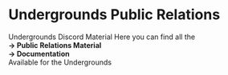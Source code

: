# Undergrounds Public Relations
Undergrounds Discord Material
Here you can find all the       
**-> Public Relations Material**      
**-> Documentation**    
Available for the Undergrounds
